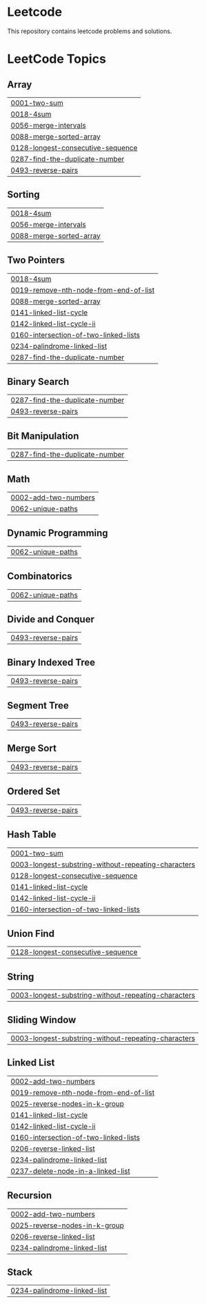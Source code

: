 # Leetcode
This repository contains leetcode problems and solutions.

<!---LeetCode Topics Start-->
# LeetCode Topics
## Array
|  |
| ------- |
| [0001-two-sum](https://github.com/rcypankaj/Leetcode/tree/master/0001-two-sum) |
| [0018-4sum](https://github.com/rcypankaj/Leetcode/tree/master/0018-4sum) |
| [0056-merge-intervals](https://github.com/rcypankaj/Leetcode/tree/master/0056-merge-intervals) |
| [0088-merge-sorted-array](https://github.com/rcypankaj/Leetcode/tree/master/0088-merge-sorted-array) |
| [0128-longest-consecutive-sequence](https://github.com/rcypankaj/Leetcode/tree/master/0128-longest-consecutive-sequence) |
| [0287-find-the-duplicate-number](https://github.com/rcypankaj/Leetcode/tree/master/0287-find-the-duplicate-number) |
| [0493-reverse-pairs](https://github.com/rcypankaj/Leetcode/tree/master/0493-reverse-pairs) |
## Sorting
|  |
| ------- |
| [0018-4sum](https://github.com/rcypankaj/Leetcode/tree/master/0018-4sum) |
| [0056-merge-intervals](https://github.com/rcypankaj/Leetcode/tree/master/0056-merge-intervals) |
| [0088-merge-sorted-array](https://github.com/rcypankaj/Leetcode/tree/master/0088-merge-sorted-array) |
## Two Pointers
|  |
| ------- |
| [0018-4sum](https://github.com/rcypankaj/Leetcode/tree/master/0018-4sum) |
| [0019-remove-nth-node-from-end-of-list](https://github.com/rcypankaj/Leetcode/tree/master/0019-remove-nth-node-from-end-of-list) |
| [0088-merge-sorted-array](https://github.com/rcypankaj/Leetcode/tree/master/0088-merge-sorted-array) |
| [0141-linked-list-cycle](https://github.com/rcypankaj/Leetcode/tree/master/0141-linked-list-cycle) |
| [0142-linked-list-cycle-ii](https://github.com/rcypankaj/Leetcode/tree/master/0142-linked-list-cycle-ii) |
| [0160-intersection-of-two-linked-lists](https://github.com/rcypankaj/Leetcode/tree/master/0160-intersection-of-two-linked-lists) |
| [0234-palindrome-linked-list](https://github.com/rcypankaj/Leetcode/tree/master/0234-palindrome-linked-list) |
| [0287-find-the-duplicate-number](https://github.com/rcypankaj/Leetcode/tree/master/0287-find-the-duplicate-number) |
## Binary Search
|  |
| ------- |
| [0287-find-the-duplicate-number](https://github.com/rcypankaj/Leetcode/tree/master/0287-find-the-duplicate-number) |
| [0493-reverse-pairs](https://github.com/rcypankaj/Leetcode/tree/master/0493-reverse-pairs) |
## Bit Manipulation
|  |
| ------- |
| [0287-find-the-duplicate-number](https://github.com/rcypankaj/Leetcode/tree/master/0287-find-the-duplicate-number) |
## Math
|  |
| ------- |
| [0002-add-two-numbers](https://github.com/rcypankaj/Leetcode/tree/master/0002-add-two-numbers) |
| [0062-unique-paths](https://github.com/rcypankaj/Leetcode/tree/master/0062-unique-paths) |
## Dynamic Programming
|  |
| ------- |
| [0062-unique-paths](https://github.com/rcypankaj/Leetcode/tree/master/0062-unique-paths) |
## Combinatorics
|  |
| ------- |
| [0062-unique-paths](https://github.com/rcypankaj/Leetcode/tree/master/0062-unique-paths) |
## Divide and Conquer
|  |
| ------- |
| [0493-reverse-pairs](https://github.com/rcypankaj/Leetcode/tree/master/0493-reverse-pairs) |
## Binary Indexed Tree
|  |
| ------- |
| [0493-reverse-pairs](https://github.com/rcypankaj/Leetcode/tree/master/0493-reverse-pairs) |
## Segment Tree
|  |
| ------- |
| [0493-reverse-pairs](https://github.com/rcypankaj/Leetcode/tree/master/0493-reverse-pairs) |
## Merge Sort
|  |
| ------- |
| [0493-reverse-pairs](https://github.com/rcypankaj/Leetcode/tree/master/0493-reverse-pairs) |
## Ordered Set
|  |
| ------- |
| [0493-reverse-pairs](https://github.com/rcypankaj/Leetcode/tree/master/0493-reverse-pairs) |
## Hash Table
|  |
| ------- |
| [0001-two-sum](https://github.com/rcypankaj/Leetcode/tree/master/0001-two-sum) |
| [0003-longest-substring-without-repeating-characters](https://github.com/rcypankaj/Leetcode/tree/master/0003-longest-substring-without-repeating-characters) |
| [0128-longest-consecutive-sequence](https://github.com/rcypankaj/Leetcode/tree/master/0128-longest-consecutive-sequence) |
| [0141-linked-list-cycle](https://github.com/rcypankaj/Leetcode/tree/master/0141-linked-list-cycle) |
| [0142-linked-list-cycle-ii](https://github.com/rcypankaj/Leetcode/tree/master/0142-linked-list-cycle-ii) |
| [0160-intersection-of-two-linked-lists](https://github.com/rcypankaj/Leetcode/tree/master/0160-intersection-of-two-linked-lists) |
## Union Find
|  |
| ------- |
| [0128-longest-consecutive-sequence](https://github.com/rcypankaj/Leetcode/tree/master/0128-longest-consecutive-sequence) |
## String
|  |
| ------- |
| [0003-longest-substring-without-repeating-characters](https://github.com/rcypankaj/Leetcode/tree/master/0003-longest-substring-without-repeating-characters) |
## Sliding Window
|  |
| ------- |
| [0003-longest-substring-without-repeating-characters](https://github.com/rcypankaj/Leetcode/tree/master/0003-longest-substring-without-repeating-characters) |
## Linked List
|  |
| ------- |
| [0002-add-two-numbers](https://github.com/rcypankaj/Leetcode/tree/master/0002-add-two-numbers) |
| [0019-remove-nth-node-from-end-of-list](https://github.com/rcypankaj/Leetcode/tree/master/0019-remove-nth-node-from-end-of-list) |
| [0025-reverse-nodes-in-k-group](https://github.com/rcypankaj/Leetcode/tree/master/0025-reverse-nodes-in-k-group) |
| [0141-linked-list-cycle](https://github.com/rcypankaj/Leetcode/tree/master/0141-linked-list-cycle) |
| [0142-linked-list-cycle-ii](https://github.com/rcypankaj/Leetcode/tree/master/0142-linked-list-cycle-ii) |
| [0160-intersection-of-two-linked-lists](https://github.com/rcypankaj/Leetcode/tree/master/0160-intersection-of-two-linked-lists) |
| [0206-reverse-linked-list](https://github.com/rcypankaj/Leetcode/tree/master/0206-reverse-linked-list) |
| [0234-palindrome-linked-list](https://github.com/rcypankaj/Leetcode/tree/master/0234-palindrome-linked-list) |
| [0237-delete-node-in-a-linked-list](https://github.com/rcypankaj/Leetcode/tree/master/0237-delete-node-in-a-linked-list) |
## Recursion
|  |
| ------- |
| [0002-add-two-numbers](https://github.com/rcypankaj/Leetcode/tree/master/0002-add-two-numbers) |
| [0025-reverse-nodes-in-k-group](https://github.com/rcypankaj/Leetcode/tree/master/0025-reverse-nodes-in-k-group) |
| [0206-reverse-linked-list](https://github.com/rcypankaj/Leetcode/tree/master/0206-reverse-linked-list) |
| [0234-palindrome-linked-list](https://github.com/rcypankaj/Leetcode/tree/master/0234-palindrome-linked-list) |
## Stack
|  |
| ------- |
| [0234-palindrome-linked-list](https://github.com/rcypankaj/Leetcode/tree/master/0234-palindrome-linked-list) |
<!---LeetCode Topics End-->